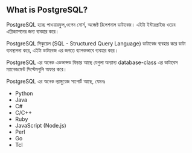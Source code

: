 ## What is PostgreSQL?

PostgreSQL হচ্ছে পাওয়ারফুল,ওপেন সোর্স, অব্জেক্ট রিলেশনাল ডাটাবেজ। এইটা ইন্টারপ্রাইজ ওয়েব এপ্লিক্যাশনের জন্য ব্যবহার করে।

PostgreSQL সিকুয়েল (SQL - Structured Query Language) ডাটাবেজ ব্যবহার করে ডাটা ব্যবস্থাপনা করে, এইটা ডাটাবেজ এর জগতে ব্যাপকভাবে ব্যবহার করে।

PostgreSQL এর অনেক এডভান্সড ফিচার আছে যেগুলা অন্যান্য database-class এর ডাটাবেস ম্যানেজমেন্ট সিস্টেমগুলি অফার করে।

PostgreSQL এর অনেক ল্যাঙ্গুয়েজ সাপোর্ট আছে, যেমনঃ

- Python
- Java
- C#
- C/C++
- Ruby
- JavaScript (Node.js)
- Perl
- Go
- Tcl
